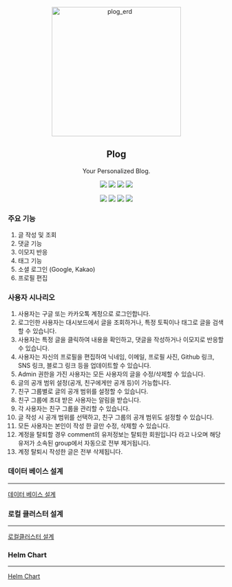 <p align="center">
  <img width="300" alt="plog_erd" src="https://github.com/christopher3810/plog_repo/assets/61622657/565160d5-e31c-4694-9488-a6656d397859">
</p>

<h2 align="center">Plog</h2>

<p align="center">
  Your Personalized Blog.<br>
</p>

<p align="center">
  <!-- 기본 뱃지들 -->
  <img src="https://img.shields.io/github/stars/christopher3810/plog_repo?style=social">
  <img src="https://img.shields.io/github/issues/christopher3810/plog_repo">
  <img src="https://img.shields.io/github/issues-pr/christopher3810/plog_repo">
  <img src="https://img.shields.io/github/license/christopher3810/plog_repo">
</p>

<p align="center">
  <!-- 추가적인 뱃지들 -->
  <img src="https://img.shields.io/github/last-commit/christopher3810/plog_repo">
  <img src="https://img.shields.io/github/forks/christopher3810/plog_repo?style=social">
  <img src="https://img.shields.io/github/languages/count/christopher3810/plog_repo">
  <img src="https://img.shields.io/github/release/christopher3810/plog_repo">
</p>

### 주요 기능

1. 글 작성 및 조회
2. 댓글 기능
3. 이모지 반응
4. 태그 기능
5. 소셜 로그인 (Google, Kakao)
6. 프로필 편집

### 사용자 시나리오
1. 사용자는 구글 또는 카카오톡 계정으로 로그인합니다.
2. 로그인한 사용자는 대시보드에서 글을 조회하거나, 특정 토픽이나 태그로 글을 검색할 수 있습니다.
3. 사용자는 특정 글을 클릭하여 내용을 확인하고, 댓글을 작성하거나 이모지로 반응할 수 있습니다.
4. 사용자는 자신의 프로필을 편집하여 닉네임, 이메일, 프로필 사진, Github 링크, SNS 링크, 블로그 링크 등을 업데이트할 수 있습니다.
5. Admin 권한을 가진 사용자는 모든 사용자의 글을 수정/삭제할 수 있습니다.
6. 글의 공개 범위 설정(공개, 친구에게만 공개 등)이 가능합니다.
7. 친구 그룹별로 글의 공개 범위를 설정할 수 있습니다.
8. 친구 그룹에 초대 받은 사용자는 알림을 받습니다.
9. 각 사용자는 친구 그룹을 관리할 수 있습니다.
10. 글 작성 시 공개 범위를 선택하고, 친구 그룹의 공개 범위도 설정할 수 있습니다.
11. 모든 사용자는 본인이 작성 한 글만 수정, 삭제할 수 있습니다.
12. 계정을 탈퇴할 경우 comment의 유저정보는 탈퇴한 회원입니다 라고 나오며 해당 유저가 소속된 group에서 자동으로 전부 제거됩니다.
13. 계정 탈퇴시 작성한 글은 전부 삭제됩니다.

### 데이터 베이스 설계
---
[데이터 베이스 설계](https://github.com/christopher3810/plog_repo/blob/master/DATABASE_DESIGN.md)

### 로컬 클러스터 설계
---
[로컬클러스터 설계](https://github.com/christopher3810/plog_repo/blob/master/Clustering%20Arch.md)

### Helm Chart
---
[Helm Chart](https://github.com/christopher3810/plog_repo/tree/master/HelmChart)
